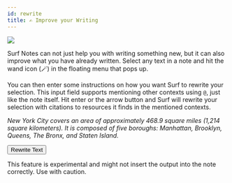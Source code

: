 ```yaml
---
id: rewrite
title: ✍️ Improve your Writing
---
```


<img src="smart-notes-rewrite.png" />

<p></p>

Surf Notes can not just help you with writing something new, but it can also improve what you have already written. Select any text in a note and hit the wand icon (🪄) in the floating menu that pops up.

<p></p>

You can then enter some instructions on how you want Surf to rewrite your selection. This input field supports mentioning other contexts using `@`, just like the note itself. Hit enter or the arrow button and Surf will rewrite your selection with citations to resources it finds in the mentioned contexts.

<p></p>

<output data-id="rewrite-content">

<i>New York City covers an area of approximately 468.9 square miles (1,214 square kilometers). It is composed of five boroughs: Manhattan, Brooklyn, Queens, The Bronx, and Staten Island.</i>

</output>

<p></p>

<button data-action="onboarding-rewrite-selection" data-icon="wand">Rewrite Text</button>

<p></p>

This feature is experimental and might not insert the output into the note correctly. Use with caution.
